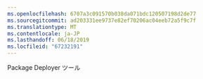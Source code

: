 ```yaml
---
ms.openlocfilehash: 6707a3c091570b038da071bdc120507198d2de77
ms.sourcegitcommit: ad203331ee9737e82ef70206ac04eeb72a5f9c7f
ms.translationtype: MT
ms.contentlocale: ja-JP
ms.lasthandoff: 06/18/2019
ms.locfileid: "67232191"
---
```

Package Deployer ツール
